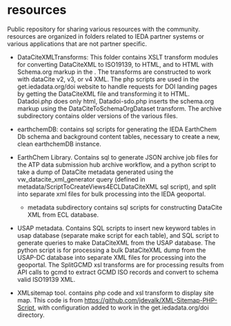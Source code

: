 # resources
Public repository for sharing various resources with the community. resources are organized in folders related to IEDA partner systems or various applications that are not partner specific.

* DataCiteXMLTransforms: This folder contains XSLT transform modules for converting DataCiteXML to ISO19139, to HTML, and to HTML with Schema.org markup in the <head>. The transforms are constructed to work with dataCite v2, v3, or v4 XML. The php scripts are used in the get.iedadata.org/doi website to handle requests for DOI landing pages by getting the DataCiteXML file and transforming it to HTML. Datadoi.php does only html, Datadoi-sdo.php inserts the schema.org markup using the DataCiteToSchemaOrgDataset transform.   The archive subdirectory contains older versions of the various files.

* earthchemDB: contains sql scripts for generating the IEDA EarthChem Db schema and background content tables, necessary to create a new, clean earthchemDB instance.

* EarthChem Library. Contains sql to generate JSON archive job files for the ATP data submission hub archive workflow, and a python script to take a dump of DataCite metadata generated using the vw\_datacite\_xml\_generator query (defined in metadata/ScriptToCreateViews4ECLDataCiteXML sql script), and split into separate xml files for bulk processing into the IEDA geoportal.  
  * metadata subdirectory contains sql scripts for constructing DataCite XML from ECL database.

* USAP metadata. Contains SQL scripts to insert new keyword tables in usap database (separate make script for each table), and SQL script to generate queries to make DataCiteXML from the USAP database. The python script is for processing a bulk DataCiteXML dump from the USAP-DC database into separate XML files for processing into the geoportal. The SplitGCMD xsl transforms are for processing results from API calls to gcmd to extract GCMD ISO records and convert to schema valid ISO19139 XML.

* XMLsitemap tool. contains php code and xsl transform to display site map. This code is from https://github.com/jdevalk/XML-Sitemap-PHP-Script, with configuration added to work in the get.iedadata.org/doi directory.
